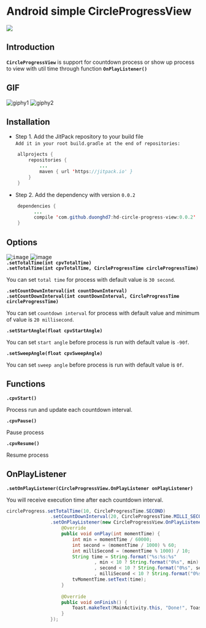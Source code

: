 # Android simple CircleProgressView
[![](https://jitpack.io/v/duonghd7/hd-circle-progress-view.svg)](https://jitpack.io/#duonghd7/hd-circle-progress-view)<br>

## Introduction
**`CircleProgressView`** is support for countdown process or show up process to view with util time through function **`OnPlayListener()`**

## GIF
![giphy1](https://user-images.githubusercontent.com/18477507/35432782-bc12913c-02b3-11e8-9b4c-bbd8d1fdb2b6.gif) ![giphy2](https://user-images.githubusercontent.com/18477507/35432808-d3a5411e-02b3-11e8-929d-cc9ad49ba3e3.gif)

## Installation
- Step 1. Add the JitPack repository to your build file <br>
`Add it in your root build.gradle at the end of repositories:`
```java
    allprojects {
        repositories {
            ...
            maven { url 'https://jitpack.io' }
        }
    }
```

- Step 2. Add the dependency with version `0.0.2`
```java
    dependencies {
          ...
          compile 'com.github.duonghd7:hd-circle-progress-view:0.0.2'
    }
```

## Options
<kbd>![image](https://user-images.githubusercontent.com/18477507/35434900-5bf65a56-02bb-11e8-95a0-cdcf3310fb49.png)</kbd>
![image](https://user-images.githubusercontent.com/18477507/35433473-1f140c6e-02b6-11e8-9897-75cd09a905d1.png)<br>
**`.setTotalTime(int cpvTotalTime)`** <br>
**`.setTotalTime(int cpvTotalTime, CircleProgressTime circleProgressTime)`** <br>

You can set `total time` for process with default value is `30 second`.

**`.setCountDownInterval(int countDownInterval)`** <br>
**`.setCountDownInterval(int countDownInterval, CircleProgressTime circleProgressTime)`** <br>

You can set `countdown interval` for process with default value and minimum of value is `20 millisecond`.

**`.setStartAngle(float cpvStartAngle)`** <br>

You can set `start angle` before process is run with default value is `-90f`.

**`.setSweepAngle(float cpvSweepAngle)`** <br>

You can set `sweep angle` before process is run with default value is `0f`.

## Functions
**`.cpvStart()`** <br>

Process run and update each countdown interval.

**`.cpvPause()`** <br>

Pause process

**`.cpvResume()`** <br>

Resume process

## OnPlayListener
**`.setOnPlayListener(CircleProgressView.OnPlayListener onPlayListener)`** <br>

You will receive execution time after each countdown interval.

```java
circleProgress.setTotalTime(10, CircleProgressTime.SECOND)
                .setCountDownInterval(20, CircleProgressTime.MILLI_SECOND)
                .setOnPlayListener(new CircleProgressView.OnPlayListener() {
                    @Override
                    public void onPlay(int momentTime) {
                        int min = momentTime / 60000;
                        int second = (momentTime / 1000) % 60;
                        int milliSecond = (momentTime % 1000) / 10;
                        String time = String.format("%s:%s:%s"
                                , min < 10 ? String.format("0%s", min) : min
                                , second < 10 ? String.format("0%s", second) : second
                                , milliSecond < 10 ? String.format("0%s", milliSecond) : milliSecond);
                        tvMomentTime.setText(time);
                    }
                    
                    @Override
                    public void onFinish() {
                        Toast.makeText(MainActivity.this, "Done!", Toast.LENGTH_SHORT).show();
                    }
                });
```
